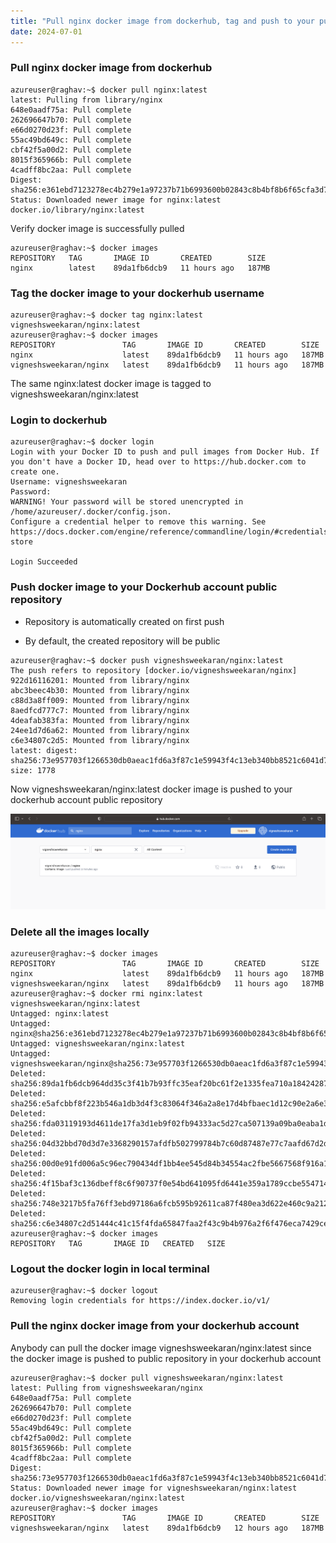 ```yaml
---
title: "Pull nginx docker image from dockerhub, tag and push to your public repo in dockerhub account"
date: 2024-07-01
---
```


### Pull nginx docker image from dockerhub

```
azureuser@raghav:~$ docker pull nginx:latest
latest: Pulling from library/nginx
648e0aadf75a: Pull complete 
262696647b70: Pull complete 
e66d0270d23f: Pull complete 
55ac49bd649c: Pull complete 
cbf42f5a00d2: Pull complete 
8015f365966b: Pull complete 
4cadff8bc2aa: Pull complete 
Digest: sha256:e361ebd7123278ec4b279e1a97237b71b6993600b02843c8b4bf8b6f65cfa3d7
Status: Downloaded newer image for nginx:latest
docker.io/library/nginx:latest
```

Verify docker image is successfully pulled

```
azureuser@raghav:~$ docker images
REPOSITORY   TAG       IMAGE ID       CREATED        SIZE
nginx        latest    89da1fb6dcb9   11 hours ago   187MB
```

### Tag the docker image to your dockerhub username

```
azureuser@raghav:~$ docker tag nginx:latest vigneshsweekaran/nginx:latest
azureuser@raghav:~$ docker images
REPOSITORY               TAG       IMAGE ID       CREATED        SIZE
nginx                    latest    89da1fb6dcb9   11 hours ago   187MB
vigneshsweekaran/nginx   latest    89da1fb6dcb9   11 hours ago   187MB
```

The same nginx:latest docker image is tagged to vigneshsweekaran/nginx:latest

### Login to dockerhub

```
azureuser@raghav:~$ docker login
Login with your Docker ID to push and pull images from Docker Hub. If you don't have a Docker ID, head over to https://hub.docker.com to create one.
Username: vigneshsweekaran
Password: 
WARNING! Your password will be stored unencrypted in /home/azureuser/.docker/config.json.
Configure a credential helper to remove this warning. See
https://docs.docker.com/engine/reference/commandline/login/#credentials-store

Login Succeeded
```

### Push docker image to your Dockerhub account public repository

- Repository is automatically created on first push

- By default, the created repository will be public

```
azureuser@raghav:~$ docker push vigneshsweekaran/nginx:latest
The push refers to repository [docker.io/vigneshsweekaran/nginx]
922d16116201: Mounted from library/nginx 
abc3beec4b30: Mounted from library/nginx 
c88d3a8ff009: Mounted from library/nginx 
8aedfcd777c7: Mounted from library/nginx 
4deafab383fa: Mounted from library/nginx 
24ee1d7d6a62: Mounted from library/nginx 
c6e34807c2d5: Mounted from library/nginx 
latest: digest: sha256:73e957703f1266530db0aeac1fd6a3f87c1e59943f4c13eb340bb8521c6041d7 size: 1778
```

Now vigneshsweekaran/nginx:latest docker image is pushed to your dockerhub account public repository

![Server-detail](../../images/acc-nginx-public.png)

### Delete all the images locally

```
azureuser@raghav:~$ docker images
REPOSITORY               TAG       IMAGE ID       CREATED        SIZE
nginx                    latest    89da1fb6dcb9   11 hours ago   187MB
vigneshsweekaran/nginx   latest    89da1fb6dcb9   11 hours ago   187MB
azureuser@raghav:~$ docker rmi nginx:latest vigneshsweekaran/nginx:latest
Untagged: nginx:latest
Untagged: nginx@sha256:e361ebd7123278ec4b279e1a97237b71b6993600b02843c8b4bf8b6f65cfa3d7
Untagged: vigneshsweekaran/nginx:latest
Untagged: vigneshsweekaran/nginx@sha256:73e957703f1266530db0aeac1fd6a3f87c1e59943f4c13eb340bb8521c6041d7
Deleted: sha256:89da1fb6dcb964dd35c3f41b7b93ffc35eaf20bc61f2e1335fea710a18424287
Deleted: sha256:e5afcbbf8f223b546a1db3d4f3c83064f346a2a8e17d4bfbaec1d12c90e2a6e3
Deleted: sha256:fda03119193d4611de17fa3d1eb9f02fb94333ac5d27ca507139a09ba0eaba1d
Deleted: sha256:04d32bbd70d3d7e3368290157afdfb502799784b7c60d87487e77c7aafd67d2d
Deleted: sha256:00d0e91fd006a5c96ec790434df1bb4ee545d84b34554ac2fbe5667568f916a1
Deleted: sha256:4f15baf3c136dbeff8c6f90737f0e54bd641095fd6441e359a1789ccbe554714
Deleted: sha256:748e3217b5fa76ff3ebd97186a6fcb595b92611ca87f480ea3d622e460c9a212
Deleted: sha256:c6e34807c2d51444c41c15f4fda65847faa2f43c9b4b976a2f6f476eca7429ce
azureuser@raghav:~$ docker images
REPOSITORY   TAG       IMAGE ID   CREATED   SIZE
```

### Logout the docker login in local terminal

```
azureuser@raghav:~$ docker logout
Removing login credentials for https://index.docker.io/v1/
```

### Pull the nginx docker image from your dockerhub account

Anybody can pull the docker image vigneshsweekaran/nginx:latest since the docker image is pushed to public repository in your dockerhub account

```
azureuser@raghav:~$ docker pull vigneshsweekaran/nginx:latest
latest: Pulling from vigneshsweekaran/nginx
648e0aadf75a: Pull complete 
262696647b70: Pull complete 
e66d0270d23f: Pull complete 
55ac49bd649c: Pull complete 
cbf42f5a00d2: Pull complete 
8015f365966b: Pull complete 
4cadff8bc2aa: Pull complete 
Digest: sha256:73e957703f1266530db0aeac1fd6a3f87c1e59943f4c13eb340bb8521c6041d7
Status: Downloaded newer image for vigneshsweekaran/nginx:latest
docker.io/vigneshsweekaran/nginx:latest
azureuser@raghav:~$ docker images
REPOSITORY               TAG       IMAGE ID       CREATED        SIZE
vigneshsweekaran/nginx   latest    89da1fb6dcb9   12 hours ago   187MB
```
